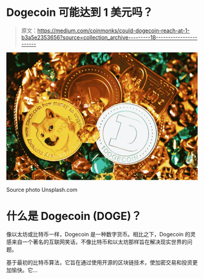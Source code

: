 # Dogecoin 可能达到 1 美元吗？

> 原文：<https://medium.com/coinmonks/could-dogecoin-reach-at-1-b3a5e2353656?source=collection_archive---------18----------------------->

![](img/127e1ce48f1d1aa3ad605eb9238b570b.png)

Source photo Unsplash.com

# 什么是 Dogecoin (DOGE)？

像以太坊或比特币一样，Dogecoin 是一种数字货币。相比之下，Dogecoin 的灵感来自一个著名的互联网笑话，不像比特币和以太坊那样旨在解决现实世界的问题。

基于最初的比特币算法，它旨在通过使用开源的区块链技术，使加密交易和投资更加愉快。它…